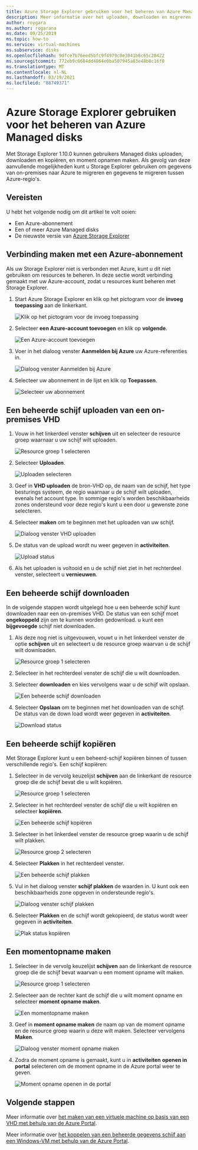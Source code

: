 ```yaml
---
title: Azure Storage Explorer gebruiken voor het beheren van Azure Managed disks
description: Meer informatie over het uploaden, downloaden en migreren van een Azure Managed disk over regio's en het maken van een moment opname van een beheerde schijf met behulp van de Azure Storage Explorer.
author: roygara
ms.author: rogarana
ms.date: 09/25/2019
ms.topic: how-to
ms.service: virtual-machines
ms.subservice: disks
ms.openlocfilehash: 9dfce7b76eed5bfc9f4979c0e3041b6c65c28422
ms.sourcegitcommit: 772eb9c6684dd4864e0ba507945a83e48b8c16f0
ms.translationtype: MT
ms.contentlocale: nl-NL
ms.lasthandoff: 03/19/2021
ms.locfileid: "88749371"
---
```

# <a name="use-azure-storage-explorer-to-manage-azure-managed-disks"></a>Azure Storage Explorer gebruiken voor het beheren van Azure Managed disks

Met Storage Explorer 1.10.0 kunnen gebruikers Managed disks uploaden, downloaden en kopiëren, en moment opnamen maken. Als gevolg van deze aanvullende mogelijkheden kunt u Storage Explorer gebruiken om gegevens van on-premises naar Azure te migreren en gegevens te migreren tussen Azure-regio's.

## <a name="prerequisites"></a>Vereisten

U hebt het volgende nodig om dit artikel te volt ooien:
- Een Azure-abonnement
- Een of meer Azure Managed disks
- De nieuwste versie van [Azure Storage Explorer](https://azure.microsoft.com/features/storage-explorer/)

## <a name="connect-to-an-azure-subscription"></a>Verbinding maken met een Azure-abonnement

Als uw Storage Explorer niet is verbonden met Azure, kunt u dit niet gebruiken om resources te beheren. In deze sectie wordt verbinding gemaakt met uw Azure-account, zodat u resources kunt beheren met Storage Explorer.

1. Start Azure Storage Explorer en klik op het pictogram voor de **invoeg toepassing** aan de linkerkant.

    ![Klik op het pictogram voor de invoeg toepassing](media/disks-upload-vhd-to-managed-disk-storage-explorer/plug-in-icon.png)

1. Selecteer **een Azure-account toevoegen** en klik op **volgende**.

    ![Een Azure-account toevoegen](media/disks-upload-vhd-to-managed-disk-storage-explorer/connect-to-azure.png)

1. Voer in het dialoog venster **Aanmelden bij Azure** uw Azure-referenties in.

    ![Dialoog venster Aanmelden bij Azure](media/disks-upload-vhd-to-managed-disk-storage-explorer/sign-in.png)

1. Selecteer uw abonnement in de lijst en klik op **Toepassen**.

    ![Selecteer uw abonnement](media/disks-upload-vhd-to-managed-disk-storage-explorer/select-subscription.png)

## <a name="upload-a-managed-disk-from-an-on-prem-vhd"></a>Een beheerde schijf uploaden van een on-premises VHD

1. Vouw in het linkerdeel venster **schijven** uit en selecteer de resource groep waarnaar u uw schijf wilt uploaden.

    ![Resource groep 1 selecteren](media/disks-upload-vhd-to-managed-disk-storage-explorer/select-rg1.png)

1. Selecteer **Uploaden**.

    ![Uploaden selecteren](media/disks-upload-vhd-to-managed-disk-storage-explorer/upload-button.png)

1. Geef in **VHD uploaden** de bron-VHD op, de naam van de schijf, het type besturings systeem, de regio waarnaar u de schijf wilt uploaden, evenals het account type. In sommige regio's worden beschikbaarheids zones ondersteund voor deze regio's kunt u een door u gewenste zone selecteren.
1. Selecteer **maken** om te beginnen met het uploaden van uw schijf.

    ![Dialoog venster VHD uploaden](media/disks-upload-vhd-to-managed-disk-storage-explorer/upload-vhd-dialog.png)

1. De status van de upload wordt nu weer gegeven in **activiteiten**.

    ![Upload status](media/disks-upload-vhd-to-managed-disk-storage-explorer/activity-uploading.png)

1. Als het uploaden is voltooid en u de schijf niet ziet in het rechterdeel venster, selecteert u **vernieuwen**.

## <a name="download-a-managed-disk"></a>Een beheerde schijf downloaden

In de volgende stappen wordt uitgelegd hoe u een beheerde schijf kunt downloaden naar een on-premises VHD. De status van een schijf moet **ongekoppeld** zijn om te kunnen worden gedownload. u kunt een **bijgevoegde** schijf niet downloaden.

1. Als deze nog niet is uitgevouwen, vouwt u in het linkerdeel venster de optie **schijven** uit en selecteert u de resource groep waarvan u de schijf wilt downloaden.

    ![Resource groep 1 selecteren](media/disks-upload-vhd-to-managed-disk-storage-explorer/select-rg1.png)

1. Selecteer in het rechterdeel venster de schijf die u wilt downloaden.
1. Selecteer **downloaden** en kies vervolgens waar u de schijf wilt opslaan.

    ![Een beheerde schijf downloaden](media/disks-upload-vhd-to-managed-disk-storage-explorer/download-button.png)

1. Selecteer **Opslaan** om te beginnen met het downloaden van de schijf. De status van de down load wordt weer gegeven in **activiteiten**.

    ![Download status](media/disks-upload-vhd-to-managed-disk-storage-explorer/activity-downloading.png)

## <a name="copy-a-managed-disk"></a>Een beheerde schijf kopiëren

Met Storage Explorer kunt u een beheerd-schijf kopiëren binnen of tussen verschillende regio's. Een schijf kopiëren:

1. Selecteer in de vervolg keuzelijst **schijven** aan de linkerkant de resource groep die de schijf bevat die u wilt kopiëren.

    ![Resource groep 1 selecteren](media/disks-upload-vhd-to-managed-disk-storage-explorer/select-rg1.png)

1. Selecteer in het rechterdeel venster de schijf die u wilt kopiëren en selecteer **kopiëren**.

    ![Een beheerde schijf kopiëren](media/disks-upload-vhd-to-managed-disk-storage-explorer/copy-button.png)

1. Selecteer in het linkerdeel venster de resource groep waarin u de schijf wilt plakken.

    ![Resource groep 2 selecteren](media/disks-upload-vhd-to-managed-disk-storage-explorer/select-rg2.png)

1. Selecteer **Plakken** in het rechterdeel venster.

    ![Een beheerde schijf plakken](media/disks-upload-vhd-to-managed-disk-storage-explorer/paste-button.png)

1. Vul in het dialoog venster **schijf plakken** de waarden in. U kunt ook een beschikbaarheids zone opgeven in ondersteunde regio's.

    ![Dialoog venster schijf plakken](media/disks-upload-vhd-to-managed-disk-storage-explorer/paste-disk-dialog.png)

1. Selecteer **Plakken** en de schijf wordt gekopieerd, de status wordt weer gegeven in **activiteiten**.

    ![Plak status kopiëren](media/disks-upload-vhd-to-managed-disk-storage-explorer/activity-copying.png)

## <a name="create-a-snapshot"></a>Een momentopname maken

1. Selecteer in de vervolg keuzelijst **schijven** aan de linkerkant de resource groep die de schijf bevat waarvan u een moment opname wilt maken.

    ![Resource groep 1 selecteren](media/disks-upload-vhd-to-managed-disk-storage-explorer/select-rg1.png)

1. Selecteer aan de rechter kant de schijf die u wilt moment opname en selecteer **moment opname maken**.

    ![Een momentopname maken](media/disks-upload-vhd-to-managed-disk-storage-explorer/create-snapshot-button.png)

1. Geef in **moment opname maken** de naam op van de moment opname en de resource groep waarin u deze wilt maken. Selecteer vervolgens **Maken**.

    ![Dialoog venster moment opname maken](media/disks-upload-vhd-to-managed-disk-storage-explorer/create-snapshot-dialog.png)

1. Zodra de moment opname is gemaakt, kunt u in **activiteiten** **openen in portal** selecteren om de moment opname in de Azure portal weer te geven.

    ![Moment opname openen in de portal](media/disks-upload-vhd-to-managed-disk-storage-explorer/open-in-portal.png)

## <a name="next-steps"></a>Volgende stappen


Meer informatie over [het maken van een virtuele machine op basis van een VHD met behulp van de Azure Portal](windows/create-vm-specialized-portal.md).

Meer informatie over [het koppelen van een beheerde gegevens schijf aan een Windows-VM met behulp van de Azure Portal](windows/attach-managed-disk-portal.md).